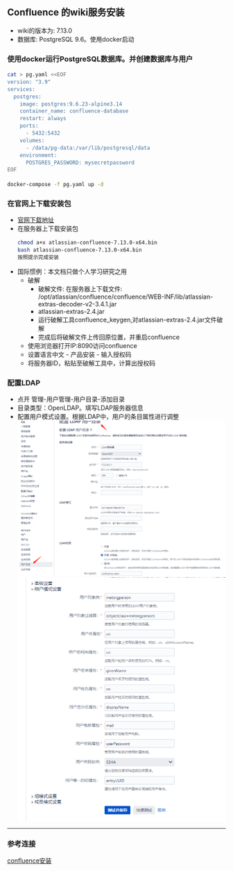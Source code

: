 ## Confluence 的wiki服务安装
- wiki的版本为: 7.13.0
- 数据库: PostgreSQL 9.6。使用docker启动
### 使用docker运行PostgreSQL数据库。并创建数据库与用户
```bash
cat > pg.yaml <<EOF
version: "3.9"
services:
  postgres:
    image: postgres:9.6.23-alpine3.14
    container_name: confluence-database
    restart: always
    ports:
      - 5432:5432
    volumes:
      - /data/pg-data:/var/lib/postgresql/data
    environment:
      POSTGRES_PASSWORD: mysecretpassword
EOF

docker-compose -f pg.yaml up -d
```
### 在官网上下载安装包
- [官网下载地址](https://www.atlassian.com/zh/software/confluence/download-archives)
- 在服务器上下载安装包
  ```bash
  chmod a+x atlassian-confluence-7.13.0-x64.bin
  bash atlassian-confluence-7.13.0-x64.bin
  按照提示完成安装
  ```
- 国际惯例：本文档只做个人学习研究之用
  - 破解
    - 破解文件: 在服务器上下载文件: /opt/atlassian/confluence/confluence/WEB-INF/lib/atlassian-extras-decoder-v2-3.4.1.jar
    - atlassian-extras-2.4.jar
    - 运行破解工具confluence_keygen,对atlassian-extras-2.4.jar文件破解
    - 完成后将破解文件上传回原位置，并重启confluence
  - 使用浏览器打开IP:8090访问confluence
  - 设置语言中文 - 产品安装 - 输入授权码
  - 将服务器ID，粘贴至破解工具中，计算出授权码
### 配置LDAP
- 点开 管理-用户管理-用户目录-添加目录
- 目录类型：OpenLDAP。填写LDAP服务器信息
- 配置用户模式设置。根据LDAP中，用户的条目属性进行调整
  ![](img/wiki-1.png)
  ![](img/wiki-2.png)
---
### 参考连接
[confluence安装](https://blog.51cto.com/m51cto/2131964)